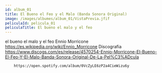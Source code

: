 ```yaml
---
id: album_01
title: El Bueno el Feo y el Malo (Banda Sonora Original)
image: /images/albumes/album_01/VistaPrevia.jfif
peliculaId: pelicula_01
peliculaTitle: El bueno el malo y el feo
---
```


el bueno el malo y el feo
	Ennio Morricone
		https://es.wikipedia.org/wiki/Ennio_Morricone
	Discografia
		https://www.discogs.com/es/release/4570254-Ennio-Morricone-El-Bueno-El-Feo-Y-El-Malo-Banda-Sonora-Original-De-La-Pel%C3%ADcula

		https://open.spotify.com/album/0VcZyLE6zP2a4CieWizu6y